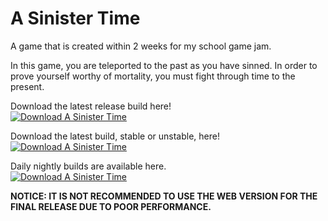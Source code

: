 # A Sinister Time
A game that is created within 2 weeks for my school game jam.

In this game, you are teleported to the past as you have sinned.
In order to prove yourself worthy of mortality, you must fight through time to the present.

Download the latest release build here!  
[![Download A Sinister Time](https://a.fsdn.com/con/app/sf-download-button)](https://sourceforge.net/projects/sinistertime/files/Release%20Builds/v1.0/)  

Download the latest build, stable or unstable, here!  
[![Download A Sinister Time](https://a.fsdn.com/con/app/sf-download-button)](https://sourceforge.net/projects/sinistertime/files/latest/download)  

Daily nightly builds are available here.  
[![Download A Sinister Time](https://a.fsdn.com/con/app/sf-download-button)](https://sourceforge.net/projects/sinistertime/files/Daily%20Nightly%20Builds/)  

**NOTICE:  IT IS NOT RECOMMENDED TO USE THE WEB VERSION FOR THE FINAL RELEASE DUE TO POOR PERFORMANCE.**
